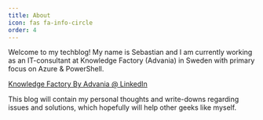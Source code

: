 ```yaml
---
title: About
icon: fas fa-info-circle
order: 4
---
```


Welcome to my techblog!
My name is Sebastian and I am currently working as an IT-consultant at Knowledge Factory (Advania) in Sweden with primary focus on Azure & PowerShell.

[Knowledge Factory By Advania @ LinkedIn](https://www.linkedin.com/company/knowledge-factory_2)

This blog will contain my personal thoughts and write-downs regarding issues and solutions, which hopefully will help other geeks like myself.

